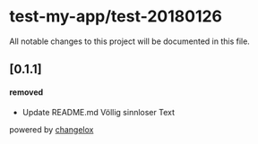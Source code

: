 # test-my-app/test-20180126

All notable changes to this project will be documented in this file.

## [0.1.1]

#### removed

-   Update README.md
    Völlig sinnloser Text





powered by [changelox](https://changelox.com)

